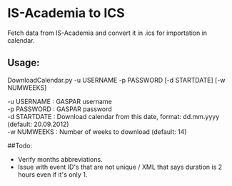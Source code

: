 # IS-Academia to ICS

Fetch data from IS-Academia and convert it in .ics for importation in calendar.

## Usage:
DownloadCalendar.py -u USERNAME -p PASSWORD \[-d STARTDATE\] \[-w NUMWEEKS\]  

-u USERNAME	:	GASPAR username  
-p PASSWORD	:	GASPAR password  
-d STARTDATE :	Download calendar from this date, format: dd.mm.yyyy (default: 20.09.2012)  
-w NUMWEEKS	:	Number of weeks to download (default: 14)  

##Todo:

* Verify months abbreviations. 
* Issue with event ID's that are not unique / XML that says duration is 2 hours even if it's only 1.
